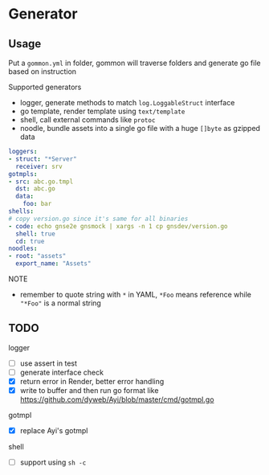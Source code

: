 # Generator


## Usage

Put a `gommon.yml` in folder, gommon will traverse folders and generate go file based on instruction

Supported generators

- logger, generate methods to match `log.LoggableStruct` interface
- go template, render template using `text/template`
- shell, call external commands like `protoc`
- noodle, bundle assets into a single go file with a huge `[]byte` as gzipped data

````yaml
loggers:
- struct: "*Server"
  receiver: srv
gotmpls:
- src: abc.go.tmpl
  dst: abc.go
  data:
    foo: bar
shells:
# copy version.go since it's same for all binaries
- code: echo gnse2e gnsmock | xargs -n 1 cp gnsdev/version.go
  shell: true
  cd: true
noodles:
- root: "assets"
  export_name: "Assets"
````

NOTE

- remember to quote string with `*` in YAML, `*Foo` means reference while `"*Foo"` is a normal string


## TODO

logger

- [ ] use assert in test
- [ ] generate interface check
- [x] return error in Render, better error handling
- [x] write to buffer and then run go format like https://github.com/dyweb/Ayi/blob/master/cmd/gotmpl.go

gotmpl

- [x] replace Ayi's gotmpl

shell

- [ ] support using `sh -c`